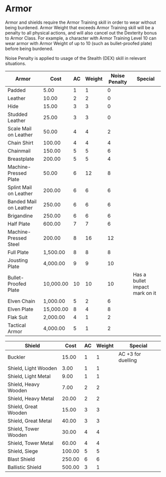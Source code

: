 # Armor

Armor and shields require the Armor Training skill in order to wear without being burdened. Armor Weight that exceeds Armor Training skill will be a penalty to all physical actions, and will also cancel out the Dexterity bonus to Armor Class. For example, a character with Armor Training Level 10 can wear armor with Armor Weight of up to 10 (such as bullet-proofed plate) before being burdened.

Noise Penalty is applied to usage of the Stealth (DEX) skill in relevant situations.

| Armor                  | Cost      | AC  | Weight | Noise Penalty | Special |
| ---                    | ---       | --- | ---    | ---           | ---     |
| Padded                 | 5.00      | 1   | 1      | 0 |        |
| Leather                | 10.00     | 2   | 2      | 0 |        |
| Hide                   | 15.00     | 3   | 3      | 0 |        |
| Studded Leather        | 25.00     | 3   | 3      | 0 |        |
| Scale Mail on Leather  | 50.00     | 4   | 4      | 2 |        |
| Chain Shirt            | 100.00    | 4   | 4      | 4 |        |
| Chainmail              | 150.00    | 5   | 5      | 6 |        |
| Breastplate            | 200.00    | 5   | 5      | 4 |        |
| Machine-Pressed Plate  | 50.00     | 6   | 12     | 8 |        |
| Splint Mail on Leather | 200.00    | 6   | 6      | 6 |        |
| Banded Mail on Leather | 250.00    | 6   | 6      | 6 |        |
| Brigandine             | 250.00    | 6   | 6      | 6 |        |
| Half Plate             | 600.00    | 7   | 7      | 6 |        |
| Machine-Pressed Steel  | 200.00    | 8   | 16     | 12 |       |
| Full Plate             | 1,500.00  | 8   | 8      | 8 |        |
| Jousting Plate         | 4,000.00  | 9   | 9      | 10 |        |
| Bullet-Proofed Plate   | 10,000.00 | 10  | 10     | 10 | Has a bullet impact mark on it
| Elven Chain            | 1,000.00  | 5   | 2      | 6 |         |
| Elven Plate            | 15,000.00 | 8   | 4      | 8 |        |
| Flak Suit              | 2,000.00  | 4   | 1      | 2 |        |
| Tactical Armor         | 4,000.00  | 5   | 1      | 2 |        |

| Shield                | Cost   | AC  | Weight | Special |
| ---                   | ---    | --- | ---    | ---     |
| Buckler               | 15.00  | 1   | 1      | AC +3 for duelling
| Shield, Light Wooden  | 3.00   | 1   | 1      |         |
| Shield, Light Metal   | 9.00   | 1   | 1      |         |
| Shield, Heavy Wooden  | 7.00   | 2   | 2      |         |
| Shield, Heavy Metal   | 20.00  | 2   | 2      |         |
| Shield, Great Wooden  | 15.00  | 3   | 3      |         |
| Shield, Great Metal   | 40.00  | 3   | 3      |         |
| Shield, Tower Wooden  | 30.00  | 4   | 4      |         |
| Shield, Tower Metal   | 60.00  | 4   | 4      |         |
| Shield, Siege         | 100.00 | 5   | 5      |         |
| Blast Shield          | 250.00 | 6   | 6      |         |
| Ballistic Shield      | 500.00 | 3   | 1      |         |
